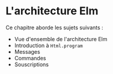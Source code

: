 # L'architecture Elm

Ce chapitre aborde les sujets suivants :

- Vue d'ensemble de l'architecture Elm
- Introduction à `Html.program`
- Messages
- Commandes
- Souscriptions
